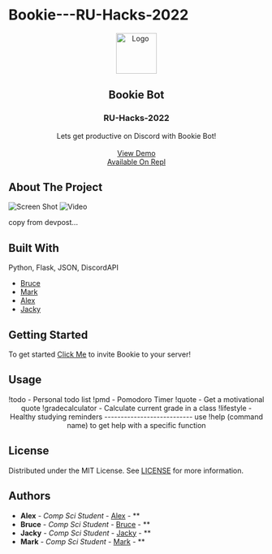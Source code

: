 # Bookie---RU-Hacks-2022<br/>
<p align="center">
  <a href="https://github.com//">
    <img src="https://media.discordapp.net/attachments/875958297272926221/972783475058958336/bookie.png?width=671&height=671" alt="Logo" width="80" height="80">
  </a>

  <h2 align="center">Bookie Bot</h2>
  <h3 align="center">RU-Hacks-2022</h3>

  <p align="center">
    Lets get productive on Discord with Bookie Bot!
    <br/>
    <br/>
    <a href="https://discord.com/api/oauth2/authorize?client_id=972629701048819722&permissions=8&scope=bot">View Demo</a>
    <br/>
    <a href="https://replit.com/@MarkSchmid1/Bookie-The-Discord-Bot#main.py">Available On Repl</a>
  </p>
</p>



## About The Project

![Screen Shot](images/screenshot.png)
![Video](images/screenshot.png)

copy from devpost...

## Built With

Python, Flask, JSON, DiscordAPI

* [Bruce](https://github.com/Bruce4PF)
* [Mark](https://github.com/markschm)
* [Alex](https://github.com/alexfatu)
* [Jacky](https://github.com/JackyLiu13)

## Getting Started

To get started <a href="https://discord.com/api/oauth2/authorize?client_id=972629701048819722&permissions=8&scope=bot">Click Me</a> to invite Bookie to your server!

## Usage
<p align="center">
!todo - Personal todo list
!pmd - Pomodoro Timer
!quote - Get a motivational quote
!gradecalculator - Calculate current grade in a class
!lifestyle - Healthy studying reminders
---------------------------
use !help (command name) to get help with a specific function
</p>



## License

Distributed under the MIT License. See [LICENSE](https://github.com///blob/main/LICENSE.md) for more information.

## Authors

* **Alex** - *Comp Sci Student* - [Alex](https://github.com/alexfatu) - **
* **Bruce** - *Comp Sci Student* - [Bruce](https://github.com/Bruce4PF) - **
* **Jacky** - *Comp Sci Student* - [Jacky](https://github.com/JackyLiu13) - **
* **Mark** - *Comp Sci Student* - [Mark](https://github.com/markschm) - **


